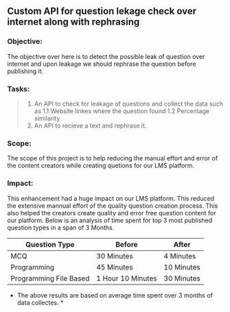 ## Custom API for question lekage check over internet along with rephrasing

### Objective:
The objective over here is to detect the possible leak of question over internet
and upon leakage we should rephrase the question before publishing it.

### Tasks:
 > 1. An API to check for leakage of questions and collect the data such as
>     1.1 Website linkes where the question found
>     1.2 Percentage similarity
>  2. An API to recieve a text and rephrase it.

### Scope:
The scope of this project is to help reducing the manual effort and error of the
content creators while creating quetions for our LMS platform.

### Impact: 
This enhancement had a huge impact on our LMS platform. This reduced the extensive
mannual effort of the quality question creation process. This also helped the creators
create quality and error free question content for our platform. Below is an analysis of
time spent for top 3 most published question types in a span of 3 Months.

| Question Type          | Before            | After      |
|------------------------|-------------------|------------|
| MCQ                    | 30 Minutes        | 4 Minutes  |
| Programming            | 45 Minutes        | 10 Minutes |
| Programming File Based | 1 Hour 10 Minutes | 30 Minutes |

* The above results are based on average time spent over 3 months of data collectes. *
